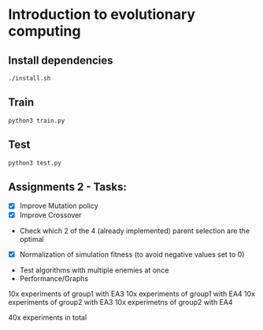 # Introduction to evolutionary computing

## Install dependencies

```
./install.sh
```

## Train

```
python3 train.py
```

## Test

```
python3 test.py
```

## Assignments 2 - Tasks:

- [x] Improve Mutation policy
- [x] Improve Crossover
- Check which 2 of the 4 (already implemented) parent selection are the optimal
- [x] Normalization of simulation fitness (to avoid negative values set to 0)
- Test algorithms with multiple enemies at once
- Performance/Graphs


10x experiments of group1 with EA3
10x experiments of group1 with EA4
10x experiments of group2 with EA3
10x experimetns of group2 with EA4

40x experiments in total
